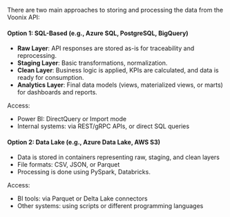 There are two main approaches to storing and processing the data from the Voonix API:

#### Option 1: SQL-Based (e.g., Azure SQL, PostgreSQL, BigQuery)
- **Raw Layer**: API responses are stored as-is for traceability and reprocessing.
- **Staging Layer**: Basic transformations, normalization.
- **Clean Layer**: Business logic is applied, KPIs are calculated, and data is ready for consumption.
- **Analytics Layer**: Final data models (views, materialized views, or marts) for dashboards and reports.

Access:
- Power BI: DirectQuery or Import mode
- Internal systems: via REST/gRPC APIs, or direct SQL queries

#### Option 2: Data Lake (e.g., Azure Data Lake, AWS S3)
- Data is stored in containers representing raw, staging, and clean layers
- File formats: CSV, JSON, or Parquet
- Processing is done using PySpark, Databricks.

Access:
- BI tools: via Parquet or Delta Lake connectors
- Other systems: using scripts or different programming languages
